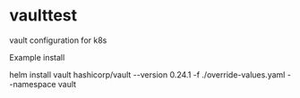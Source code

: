 # vaulttest
vault configuration for k8s

Example install

helm install vault hashicorp/vault --version 0.24.1 -f ./override-values.yaml --namespace vault
